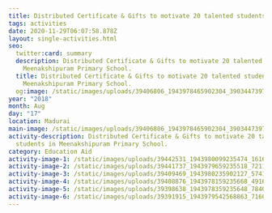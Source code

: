 ```yaml
---
title: Distributed Certificate & Gifts to motivate 20 talented students.
tags: activities
date: 2020-11-29T06:07:58.878Z
layout: single-activities.html
seo:
  twitter:card: summary
  description: Distributed Certificate & Gifts to motivate 20 talented students in
    Meenakshipuram Primary School.
  title: Distributed Certificate & Gifts to motivate 20 talented students in
    Meenakshipuram Primary School.
  og:image: /static/images/uploads/39406806_1943978465902304_390344739737567232_n_1943978462568971.jpg
year: "2018"
month: Aug
day: "17"
location: Madurai
main-image: /static/images/uploads/39406806_1943978465902304_390344739737567232_n_1943978462568971.jpg
activity-description: Distributed Certificate & Gifts to motivate 20 talented
  students in Meenakshipuram Primary School.
category: Education Aid
activity-image-1: /static/images/uploads/39442531_1943980099235474_1616544188914991104_n_1943980095902141.jpg
activity-image-2: /static/images/uploads/39441737_1943979659235518_721137992684535808_n_1943979652568852.jpg
activity-image-3: /static/images/uploads/39409469_1943980235902127_5741546860074500096_n_1943980232568794.jpg
activity-image-4: /static/images/uploads/39408876_1943978159235668_4916447715111469056_n_1943978155902335.jpg
activity-image-5: /static/images/uploads/39398638_1943978359235648_784087631829925888_n_1943978355902315.jpg
activity-image-6: /static/images/uploads/39391915_1943979542568863_7160518335715606528_n_1943979535902197.jpg
---
```

